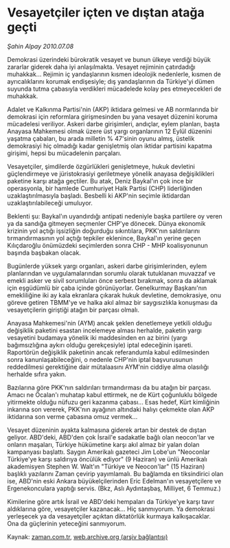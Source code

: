 # Vesayetçiler içten ve dıştan atağa geçti

*Şahin Alpay 2010.07.08*

<td class="columnist-detail">
<p>Demokrasi üzerindeki bürokratik vesayet ve bunun ülkeye verdiği büyük zararlar giderek daha iyi anlaşılmakta. Vesayet rejiminin çatırdadığı muhakkak... Rejimin iç yandaşlarının kısmen ideolojik nedenlerle, kısmen de ayrıcalıklarını korumak endişesiyle; dış yandaşlarının da Türkiye'yi dümen suyunda tutma çabasıyla verdikleri mücadelede kolay pes etmeyecekleri de muhakkak.</p>
<p>
<div id="haberMetinDiv">
<p> Adalet ve Kalkınma Partisi'nin (AKP) iktidara gelmesi ve AB normlarında bir demokrasi için reformlara girişmesinden bu yana vesayet düzenini koruma mücadelesi veriliyor. Askeri darbe girişimleri, andıçlar, eylem planları, başta Anayasa Mahkemesi olmak üzere üst yargı organlarının 12 Eylül düzenini yaşatma çabaları, bu arada milletin % 47'sinin oyunu almış, üstelik demokrasiyi hiç olmadığı kadar genişletmiş olan iktidar partisini kapatma girişimi, hepsi bu mücadelenin parçaları.
<p> Vesayetçiler, şimdilerde özgürlükleri genişletmeye, hukuk devletini güçlendirmeye ve jüristokrasiyi geriletmeye yönelik anayasa değişiklikleri paketine karşı atağa geçtiler. Bu atak, Deniz Baykal'ın çok ince bir operasyonla, bir hamlede Cumhuriyet Halk Partisi (CHP) liderliğinden uzaklaştırılmasıyla başladı. Besbelli ki AKP'nin seçimle iktidardan uzaklaştırılabileceği umuluyor.
<p> Beklenti şu: Baykal'ın uyandırdığı antipati nedeniyle başka partilere oy veren ya da sandığa gitmeyen seçmenler CHP'ye dönecek. Dünya ekonomik krizinin yol açtığı işsizliğin doğurduğu sıkıntılara, PKK'nın saldırılarını tırmandırmasının yol açtığı tepkiler eklenince, Baykal'ın yerine geçen Kılıçdaroğlu önümüzdeki seçimlerden sonra CHP - MHP koalisyonunun başında başbakan olacak.
<p> Bugünlerde yüksek yargı organları, askeri darbe girişimlerinden, eylem planlarından ve uygulamalarından sorumlu olarak tutuklanan muvazzaf ve emekli asker ve sivil sorumluları önce serbest bırakmak, sonra da aklamak için eşgüdümlü bir çaba içinde görünüyorlar. Genelkurmay Başkanı'nın emekliliğine iki ay kala ekranlara çıkarak hukuk devletine, demokrasiye, onu göreve getiren TBMM'ye ve halka akıl almaz bir saygısızlıkla konuşması da vesayetçilerin giriştiği atağın bir parçası olmalı.
<p> Anayasa Mahkemesi'nin (AYM) ancak şeklen denetlemeye yetkili olduğu değişiklik paketini esastan incelemeye alması herhalde, paketin yargı vesayetini budamaya yönelik iki maddesinden en az birini (yargı bağımsızlığına aykırı olduğu gerekçesiyle) iptal edeceğinin işareti. Raportörün değişiklik paketinin ancak referandumla kabul edilmesinden sonra kanunlaşabileceğini, o nedenle CHP'nin iptal başvurusunun reddedilmesi gerektiğine dair mütalaasını AYM'nin ciddiye alma olasılığı herhalde sıfıra yakın.
<p> Bazılarına göre PKK'nın saldırıları tırmandırması da bu atağın bir parçası. Amacı ne Öcalan'ı muhatap kabul ettirmek, ne de Kürt çoğunluklu bölgede yitirmekte olduğu nüfuzu geri kazanma çabası... Esas hedef, Kürt kimliğinin inkarına son vererek, PKK'nın ayağının altındaki halıyı çekmekte olan AKP iktidarına son verme çabasına omuz vermek...
<p> Vesayet düzeninin ayakta kalmasına giderek artan bir destek de dıştan geliyor. ABD'deki, ABD'den çok İsrail'e sadakatle bağlı olan neocon'lar ve onların maşaları, Türkiye hükümetine karşı akıl almaz bir yalan dolan kampanyası başlattı. Saygın Amerikalı gazeteci Jim Lobe'un "Neoconlar Türkiye'ye karşı saldırıya öncülük ediyor" (9 Haziran) ve ünlü Amerikalı akademisyen Stephen W. Walt'ın "Türkiye ve Neocon'lar" (15 Haziran) başlıklı yazılarını Zaman çevirip yayımlamalı. Bu bağlamda en tiksindirici olan ise, ABD'nin eski Ankara büyükelçilerinden Eric Edelman'ın vesayetçilere ve Ergenekonculara yaptığı servis. (Bkz, Aslı Aydıntaşbaş, Milliyet, 6 Temmuz.)
<p> Kimilerine göre artık İsrail ve ABD'deki hempaları da Türkiye'ye karşı tavır aldıklarına göre, vesayetçiler kazanacak... Hiç sanmıyorum. Ya demokrasi yerleşecek ya da vesayetçiler açıktan diktatörlük kurmaya kalkışacaklar. Ona da güçlerinin yeteceğini sanmıyorum. </p></p></p></p></p></p></p></p></div>
</p>
<a href="http://web.archive.org/web/20110107015518/mailto:s.alpay@zaman.com.tr">
</a></td>

Kaynak: [zaman.com.tr](http://zaman.com.tr/yazar.do?yazino=1003579), [web.archive.org (arşiv bağlantısı)](http://web.archive.org/web/20110107015518/http://www.zaman.com.tr/yazar.do?yazino=1003579)
